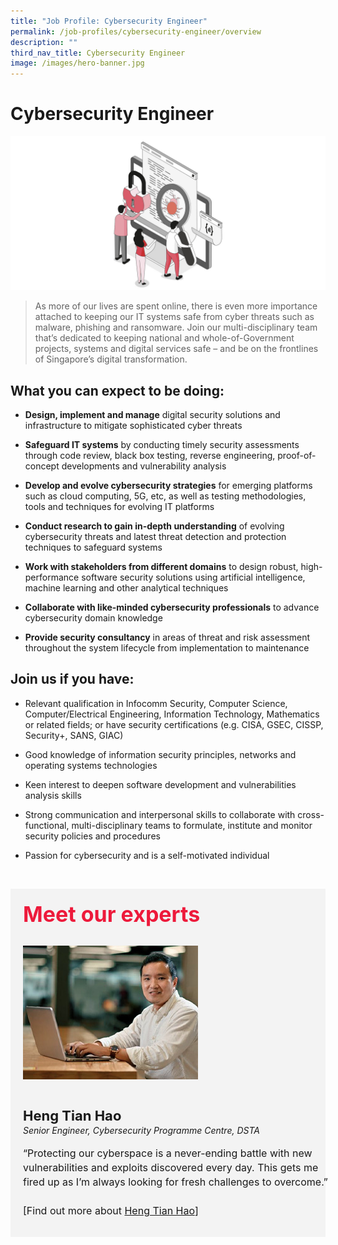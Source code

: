 ```yaml
---
title: "Job Profile: Cybersecurity Engineer"
permalink: /job-profiles/cybersecurity-engineer/overview
description: ""
third_nav_title: Cybersecurity Engineer
image: /images/hero-banner.jpg
---
```

# Cybersecurity Engineer
![Cybersecurity Engineer](/images/Header/Header%20Cybersecurity.jpeg)

> As more of our lives are spent online, there is even more importance attached to keeping our IT systems safe from cyber threats such as malware, phishing and ransomware. Join our multi-disciplinary team that’s dedicated to keeping national and whole-of-Government projects, systems and digital services safe – and be on the frontlines of Singapore’s digital transformation. 


## What you can expect to be doing:

* **Design, implement and manage** digital security solutions and infrastructure to mitigate sophisticated cyber threats 

* **Safeguard IT systems** by conducting timely security assessments through code review, black box testing, reverse engineering, proof-of-concept developments and vulnerability analysis

* **Develop and evolve cybersecurity strategies** for emerging platforms such as cloud computing, 5G, etc, as well as testing methodologies, tools and techniques for evolving IT platforms 

* **Conduct research to gain in-depth understanding** of evolving cybersecurity threats and latest threat detection and protection techniques to safeguard systems

* **Work with stakeholders from different domains** to design robust, high-performance software security solutions using artificial intelligence, machine learning and other analytical techniques

* **Collaborate with like-minded cybersecurity professionals** to advance cybersecurity domain knowledge

* **Provide security consultancy** in areas of threat and risk assessment throughout the system lifecycle from implementation to maintenance


## Join us if you have:

* Relevant qualification in Infocomm Security, Computer Science, Computer/Electrical Engineering, Information Technology, Mathematics or related fields; or have security certifications (e.g. CISA, GSEC, CISSP, Security+, SANS, GIAC)

* Good knowledge of information security principles, networks and operating systems technologies

* Keen interest to deepen software development and vulnerabilities analysis skills 

* Strong communication and interpersonal skills to collaborate with cross-functional, multi-disciplinary teams to formulate, institute and monitor security policies and procedures

* Passion for cybersecurity and is a self-motivated individual 

​
<div class="row" style="font-size:34px; font-weight: 700; color: #ed1a3b; background-color: #f3f3f3; padding: 20px 0px 20px 20px;"> Meet our experts</div>
        
<div class="row" style="background-color: #f3f3f3;">
      <div class="column" style="padding: 10px 0px 30px 20px;"><img src="images/heng-tian-hao.jpg" alt="Heng Tian Hao"></div>
      <div class="column" style="width: 100%; padding: 10px 20px 30px 20px;">
       <span style="font-size: 22px; font-weight: bold; line-height: 30px;">Heng Tian Hao</span><br><span style="font-size: 14px; font-style: italic; line-height: 16px;">Senior Engineer, Cybersecurity Programme Centre, DSTA</span><br><br>
    <span style="font-size: 16px; line-height: 23px;">“Protecting our cyberspace is a never-ending battle with new vulnerabilities and exploits discovered every day. This gets me fired up as I’m always looking for fresh challenges to overcome.”<br><br> [Find out more about <a href="/job-profiles/cybersecurity-engineer/heng-tian-hao">Heng Tian Hao</a>]</span>
      </div>
</div>